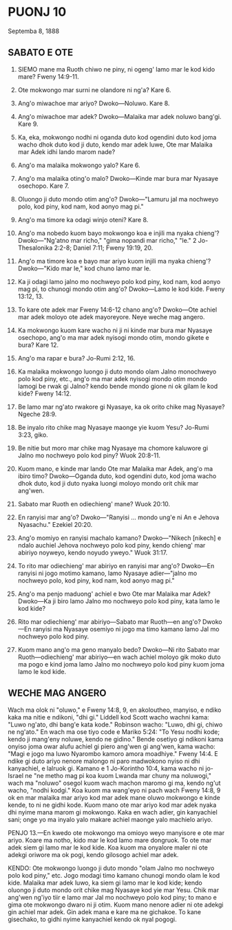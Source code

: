 # PUONJ 10
Septemba 8, 1888

## SABATO E OTE

1. SIEMO mane ma Ruoth chiwo ne piny, ni ogeng' lamo mar le kod kido mare? Fweny 14:9-11.

2. Ote mokwongo mar surni ne olandore ni ng'a? Kare 6.

3. Ang'o miwachoe mar ariyo? Dwoko—Noluwo. Kare 8.

4. Ang'o miwachoe mar adek? Dwoko—Malaika mar adek noluwo bang'gi. Kare 9.

5. Ka, eka, mokwongo nodhi ni oganda duto kod ogendini duto kod joma wacho dhok duto kod ji duto, kendo mar adek luwe, Ote mar Malaika mar Adek idhi lando marom nade?

6. Ang'o ma malaika mokwongo yalo? Kare 6.

7. Ang'o ma malaika oting'o malo? Dwoko—Kinde mar bura mar Nyasaye osechopo. Kare 7.

8. Oluongo ji duto mondo otim ang'o? Dwoko—"Lamuru jal ma nochweyo polo, kod piny, kod nam, kod aonyo mag pi."

9. Ang'o ma timore ka odagi winjo oteni? Kare 8.

10. Ang'o ma nobedo kuom bayo mokwongo koa e injili ma nyaka chieng'? Dwoko—"Ng'atno mar richo," "gima nopandi mar richo," "le." 2 Jo-Thesalonika 2:2-8; Daniel 7:11; Fweny 19:19, 20.

11. Ang'o ma timore koa e bayo mar ariyo kuom injili ma nyaka chieng'? Dwoko—"Kido mar le," kod chuno lamo mar le.

12. Ka ji odagi lamo jalno mo nochweyo polo kod piny, kod nam, kod aonyo mag pi, to chunogi mondo otim ang'o? Dwoko—Lamo le kod kide. Fweny 13:12, 13.

13. To kare ote adek mar Fweny 14:6-12 chano ang'o? Dwoko—Ote achiel mar adek moloyo ote adek mayoreyore. Neye weche mag angero.

14. Ka mokwongo kuom kare wacho ni ji ni kinde mar bura mar Nyasaye osechopo, ang'o ma mar adek nyisogi mondo otim, mondo gikete e bura? Kare 12.

15. Ang'o ma rapar e bura? Jo-Rumi 2:12, 16.

16. Ka malaika mokwongo luongo ji duto mondo olam Jalno monochweyo polo kod piny, etc., ang'o ma mar adek nyisogi mondo otim mondo lamogi be rwak gi Jalno? kendo bende mondo gione ni ok gilam le kod kide? Fweny 14:12.

17. Be lamo mar ng'ato rwakore gi Nyasaye, ka ok orito chike mag Nyasaye? Ngeche 28:9.

18. Be inyalo rito chike mag Nyasaye maonge yie kuom Yesu? Jo-Rumi 3:23, giko.

19. Be nitie but moro mar chike mag Nyasaye ma chomore kaluwore gi Jalno mo nochweyo polo kod piny? Wuok 20:8-11.

20. Kuom mano, e kinde mar lando Ote mar Malaika mar Adek, ang'o ma ibiro timo? Dwoko—Oganda duto, kod ogendini duto, kod joma wacho dhok duto, kod ji duto nyaka luongi moloyo mondo orit chik mar ang'wen.

21. Sabato mar Ruoth en odiechieng' mane? Wuok 20:10.

22. En ranyisi mar ang'o? Dwoko—"Ranyisi ... mondo ung'e ni An e Jehova Nyasachu." Ezekiel 20:20.

23. Ang'o momiyo en ranyisi machalo kamano? Dwoko—"Nikech [nikech] e ndalo auchiel Jehova nochweyo polo kod piny, kendo chieng' mar abiriyo noyweyo, kendo noyudo yweyo." Wuok 31:17.

24. To rito mar odiechieng' mar abiriyo en ranyisi mar ang'o? Dwoko—En ranyisi ni jogo motimo kamano, lamo Nyasaye adier—"jalno mo nochweyo polo, kod piny, kod nam, kod aonyo mag pi."

25. Ang'o ma penjo maduong' achiel e bwo Ote mar Malaika mar Adek? Dwoko—Ka ji biro lamo Jalno mo nochweyo polo kod piny, kata lamo le kod kide?

26. Rito mar odiechieng' mar abiriyo—Sabato mar Ruoth—en ang'o? Dwoko—En ranyisi ma Nyasaye osemiyo ni jogo ma timo kamano lamo Jal mo nochweyo polo kod piny.

27. Kuom mano ang'o ma geno manyalo bedo? Dwoko—Ni rito Sabato mar Ruoth—odiechieng' mar abiriyo—en wach achiel moloyo gik moko duto ma pogo e kind joma lamo Jalno mo nochweyo polo kod piny kuom joma lamo le kod kide.

## WECHE MAG ANGERO

Wach ma olok ni "oluwo," e Fweny 14:8, 9, en akoloutheo, manyiso, e ndiko kaka ma nitie e ndikoni, "dhi gi." Liddell kod Scott wacho wachni kama: "Luwo ng'ato, dhi bang'e kata kode." Robinson wacho: "Luwo, dhi gi, chiwo ne ng'ato." En wach ma ose tiyo code e Mariko 5:24: "To Yesu nodhi kode; kendo ji mang'eny noluwe, kendo ne gidino." Bende osetiyo gi ndikoni kama onyiso joma owar alufu achiel gi piero ang'wen gi ang'wen, kama wacho: "Magi e jogo ma luwo Nyarombo kamoro amora moadhiye." Fweny 14:4. E ndike gi duto ariyo nenore malongo ni paro madwokono nyiso ni dhi kanyachiel, e lalruok gi. Kamano e 1 Jo-Korintho 10:4, kama wacho ni jo-Israel ne "ne metho mag pi koa kuom Lwanda mar chuny ma noluwogi," wach ma "noluwo" osegol kuom wach machon maromo gi ma, kendo ng'ut wacho, "nodhi kodgi." Koa kuom ma wang'eyo ni pach wach Fweny 14:8, 9 ok en mar malaika mar ariyo kod mar adek mane oluwo mokwongo e kinde kende, to ni ne gidhi kode. Kuom mano ote mar ariyo kod mar adek nyaka dhi nyime mana marom gi mokwongo. Kaka en wach adier, gin kanyachiel sani; onge yo ma inyalo yalo makare achiel maonge yalo machielo ariyo.

PENJO 13.—En kwedo ote mokwongo ma omioyo weyo manyisore e ote mar ariyo. Koare ma notho, kido mar le kod lamo mare dongruok. To ote mar adek siem gi lamo mar le kod kide. Koa kuom ma onyalore maler ni ote adekgi oriwore ma ok pogi, kendo gilosogo achiel mar adek.

KENDO: Ote mokwongo luongo ji duto mondo "olam Jalno mo nochweyo polo kod piny," etc. Jogo modagi timo kamano chunogi mondo olam le kod kide. Malaika mar adek luwo, ka siem gi lamo mar le kod kide; kendo oluongo ji duto mondo orit chike mag Nyasaye kod yie mar Yesu. Chik mar ang'wen ng'iyo tiir e lamo mar Jal mo nochweyo polo kod piny; to mano e gima ote mokwongo dwaro ni ji otim. Kuom mano nenore adier ni ote adekgi gin achiel mar adek. Gin adek mana e kare ma ne gichakoe. To kane gisechako, to gidhi nyime kanyachiel kendo ok nyal pogogi.